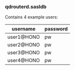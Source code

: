 ### qdrouterd.sasldb

Contains 4 example users:

| username   | password |
|------------|----------|
| user1@HONO | pw       |
| user2@HONO | pw       |
| user3@HONO | pw       |
| user4@HONO | pw       |
